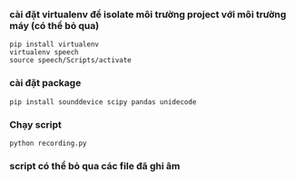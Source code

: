 ### cài đặt virtualenv để isolate môi trường project với môi trường máy (có thể bỏ qua)
<pre><code>pip install virtualenv
virtualenv speech
source speech/Scripts/activate
</code></pre>


### cài đặt package
<pre><code>pip install sounddevice scipy pandas unidecode</code></pre>

### Chạy script
<pre><code>python recording.py</code></pre>


### script có thể bỏ qua các file đã ghi âm
